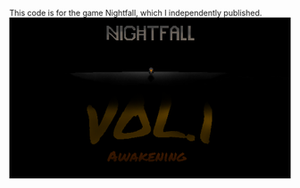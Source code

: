 This code is for the game Nightfall, which I independently published.
![Nightfall](<Main capsule.png>)